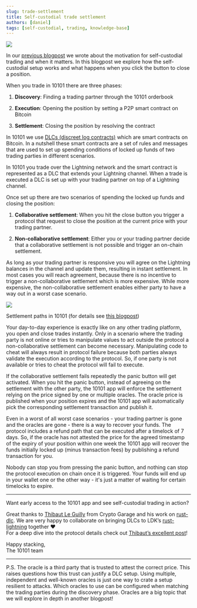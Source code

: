 ```yaml
---
slug: trade-settlement
title: Self-custodial trade settlement
authors: [daniel]
tags: [self-custodial, trading, knowledge-base]
---
```


![](https://substack-post-media.s3.amazonaws.com/public/images/6a068062-2015-458a-9d34-3ed1639d5fa4_2527x2527.png)

In our [previous blogpost](2023-05-09-panic-button.md) we wrote about the motivation for self-custodial trading and when it matters. In this blogpost we explore how the self-custodial setup works and what happens when you click the button to close a position.

When you trade in 10101 there are three phases:

1.  **Discovery**: Finding a trading partner through the 10101 orderbook

2.  **Execution**: Opening the position by setting a P2P smart contract on Bitcoin

3.  **Settlement**: Closing the position by resolving the contract

<!-- truncate -->

In 10101 we use [DLCs (discreet log contracts)](https://bitcoinops.org/en/topics/discreet-log-contracts/) which are smart contracts on Bitcoin. In a nutshell these smart contracts are a set of rules and messages that are used to set up spending conditions of locked up funds of two trading parties in different scenarios.

In 10101 you trade over the Lightning network and the smart contract is represented as a DLC that extends your Lightning channel. When a trade is executed a DLC is set up with your trading partner on top of a Lightning channel.

Once set up there are two scenarios of spending the locked up funds and closing the position:

1.  **Collaborative settlement**: When you hit the close button you trigger a protocol that request to close the position at the current price with your trading partner.

2.  **Non-collaborative settlement**: Either you or your trading partner decide that a collaborative settlement is not possible and trigger an on-chain settlement.

As long as your trading partner is responsive you will agree on the Lightning balances in the channel and update them, resulting in instant settlement. In most cases you will reach agreement, because there is no incentive to trigger a non-collaborative settlement which is more expensive. While more expensive, the non-collaborative settlement enables either party to have a way out in a worst case scenario.

![](https://substack-post-media.s3.amazonaws.com/public/images/1089a1cd-0193-4a3a-b347-ab692ce7c252_1300x1497.png)

Settlement paths in 10101 (for details see [this blogpost](https://medium.com/crypto-garage/dlc-on-lightning-cb5d191f6e64))

Your day-to-day experience is exactly like on any other trading platform, you open and close trades instantly. Only in a scenario where the trading party is not online or tries to manipulate values to act outside the protocol a non-collaborative settlement can become necessary. Manipulating code to cheat will always result in protocol failure because both parties always validate the execution according to the protocol. So, if one party is not available or tries to cheat the protocol will fail to execute.

If the collaborative settlement fails repeatedly the panic button will get activated. When you hit the panic button, instead of agreeing on the settlement with the other party, the 10101 app will enforce the settlement relying on the price signed by one or multiple oracles. The oracle price is published when your position expires and the 10101 app will automatically pick the corresponding settlement transaction and publish it.

Even in a worst of all worst case scenarios - your trading partner is gone and the oracles are gone - there is a way to recover your funds. The protocol includes a refund path that can be executed after a timelock of 7 days. So, if the oracle has not attested the price for the agreed timestamp of the expiry of your position within one week the 10101 app will recover the funds initially locked up (minus transaction fees) by publishing a refund transaction for you.

Nobody can stop you from pressing the panic button, and nothing can stop the protocol execution on chain once it is triggered. Your funds will end up in your wallet one or the other way - it's just a matter of waiting for certain timelocks to expire.

---

Want early access to the 10101 app and see self-custodial trading in action?

<form-widget mode="popup" ucid="fYdNFh2lxfjzyTLHzY9gsiOs7K0" id="i-want-trade-action-bottom"></form-widget>

Great thanks to [Thibaut Le Guilly](https://medium.com/@leguilly.thibaut?source=post_page-----cb5d191f6e64--------------------------------) from Crypto Garage and his work on [rust-dlc](https://github.com/p2pderivatives/rust-dlc). We are very happy to collaborate on bringing DLCs to LDK’s [rust-lightning](https://github.com/lightningdevkit/rust-lightning) together ❤️  
For a deep dive into the protocol details check out [Thibaut’s excellent post](https://medium.com/crypto-garage/dlc-on-lightning-cb5d191f6e64)!

Happy stacking,  
The 10101 team

---

P.S. The oracle is a third party that is trusted to attest the correct price. This raises questions how this trust can justify a DLC setup. Using multiple, independent and well-known oracles is just one way to crate a setup resilient to attacks. Which oracles to use can be configured when matching the trading parties during the discovery phase. Oracles are a big topic that we will explore in depth in another blogpost!
